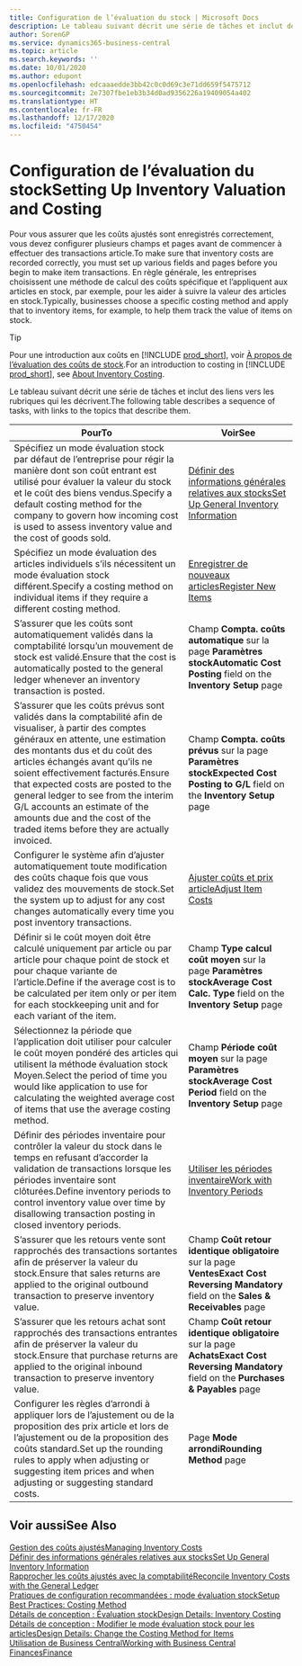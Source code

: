 ```yaml
---
title: Configuration de l’évaluation du stock | Microsoft Docs
description: Le tableau suivant décrit une série de tâches et inclut des liens vers les rubriques qui les décrivent.
author: SorenGP
ms.service: dynamics365-business-central
ms.topic: article
ms.search.keywords: ''
ms.date: 10/01/2020
ms.author: edupont
ms.openlocfilehash: edcaaaedde3bb42c0c0d69c3e71dd659f5475712
ms.sourcegitcommit: 2e7307fbe1eb3b34d0ad9356226a19409054a402
ms.translationtype: HT
ms.contentlocale: fr-FR
ms.lasthandoff: 12/17/2020
ms.locfileid: "4750454"
---
```

# <a name="setting-up-inventory-valuation-and-costing"></a><span data-ttu-id="0ab16-103">Configuration de l’évaluation du stock</span><span class="sxs-lookup"><span data-stu-id="0ab16-103">Setting Up Inventory Valuation and Costing</span></span>

<span data-ttu-id="0ab16-104">Pour vous assurer que les coûts ajustés sont enregistrés correctement, vous devez configurer plusieurs champs et pages avant de commencer à effectuer des transactions article.</span><span class="sxs-lookup"><span data-stu-id="0ab16-104">To make sure that inventory costs are recorded correctly, you must set up various fields and pages before you begin to make item transactions.</span></span> <span data-ttu-id="0ab16-105">En règle générale, les entreprises choisissent une méthode de calcul des coûts spécifique et l’appliquent aux articles en stock, par exemple, pour les aider à suivre la valeur des articles en stock.</span><span class="sxs-lookup"><span data-stu-id="0ab16-105">Typically, businesses choose a specific costing method and apply that to inventory items, for example, to help them track the value of items on stock.</span></span>  

> [!TIP]
> <span data-ttu-id="0ab16-106">Pour une introduction aux coûts en [!INCLUDE [prod_short](includes/prod_short.md)], voir [À propos de l’évaluation des coûts de stock](finance-learn-about-costing.md).</span><span class="sxs-lookup"><span data-stu-id="0ab16-106">For an introduction to costing in [!INCLUDE [prod_short](includes/prod_short.md)], see [About Inventory Costing](finance-learn-about-costing.md).</span></span>

<span data-ttu-id="0ab16-107">Le tableau suivant décrit une série de tâches et inclut des liens vers les rubriques qui les décrivent.</span><span class="sxs-lookup"><span data-stu-id="0ab16-107">The following table describes a sequence of tasks, with links to the topics that describe them.</span></span>

|<span data-ttu-id="0ab16-108">**Pour**</span><span class="sxs-lookup"><span data-stu-id="0ab16-108">**To**</span></span>|<span data-ttu-id="0ab16-109">**Voir**</span><span class="sxs-lookup"><span data-stu-id="0ab16-109">**See**</span></span>|  
|------------|-------------|
|<span data-ttu-id="0ab16-110">Spécifiez un mode évaluation stock par défaut de l’entreprise pour régir la manière dont son coût entrant est utilisé pour évaluer la valeur du stock et le coût des biens vendus.</span><span class="sxs-lookup"><span data-stu-id="0ab16-110">Specify a default costing method for the company to govern how incoming cost is used to assess inventory value and the cost of goods sold.</span></span>|[<span data-ttu-id="0ab16-111">Définir des informations générales relatives aux stocks</span><span class="sxs-lookup"><span data-stu-id="0ab16-111">Set Up General Inventory Information</span></span>](inventory-how-setup-general.md)|  
|<span data-ttu-id="0ab16-112">Spécifiez un mode évaluation des articles individuels s’ils nécessitent un mode évaluation stock différent.</span><span class="sxs-lookup"><span data-stu-id="0ab16-112">Specify a costing method on individual items if they require a different costing method.</span></span>|[<span data-ttu-id="0ab16-113">Enregistrer de nouveaux articles</span><span class="sxs-lookup"><span data-stu-id="0ab16-113">Register New Items</span></span>](inventory-how-register-new-items.md)|  
|<span data-ttu-id="0ab16-114">S’assurer que les coûts sont automatiquement validés dans la comptabilité lorsqu’un mouvement de stock est validé.</span><span class="sxs-lookup"><span data-stu-id="0ab16-114">Ensure that the cost is automatically posted to the general ledger whenever an inventory transaction is posted.</span></span>|<span data-ttu-id="0ab16-115">Champ **Compta. coûts automatique** sur la page **Paramètres stock**</span><span class="sxs-lookup"><span data-stu-id="0ab16-115">**Automatic Cost Posting** field on the **Inventory Setup** page</span></span>|  
|<span data-ttu-id="0ab16-116">S’assurer que les coûts prévus sont validés dans la comptabilité afin de visualiser, à partir des comptes généraux en attente, une estimation des montants dus et du coût des articles échangés avant qu’ils ne soient effectivement facturés.</span><span class="sxs-lookup"><span data-stu-id="0ab16-116">Ensure that expected costs are posted to the general ledger to see from the interim G/L accounts an estimate of the amounts due and the cost of the traded items before they are actually invoiced.</span></span>|<span data-ttu-id="0ab16-117">Champ **Compta. coûts prévus** sur la page **Paramètres stock**</span><span class="sxs-lookup"><span data-stu-id="0ab16-117">**Expected Cost Posting to G/L** field on the **Inventory Setup** page</span></span>|  
|<span data-ttu-id="0ab16-118">Configurer le système afin d’ajuster automatiquement toute modification des coûts chaque fois que vous validez des mouvements de stock.</span><span class="sxs-lookup"><span data-stu-id="0ab16-118">Set the system up to adjust for any cost changes automatically every time you post inventory transactions.</span></span>|[<span data-ttu-id="0ab16-119">Ajuster coûts et prix article</span><span class="sxs-lookup"><span data-stu-id="0ab16-119">Adjust Item Costs</span></span>](inventory-how-adjust-item-costs.md)|  
|<span data-ttu-id="0ab16-120">Définir si le coût moyen doit être calculé uniquement par article ou par article pour chaque point de stock et pour chaque variante de l’article.</span><span class="sxs-lookup"><span data-stu-id="0ab16-120">Define if the average cost is to be calculated per item only or per item for each stockkeeping unit and for each variant of the item.</span></span>|<span data-ttu-id="0ab16-121">Champ **Type calcul coût moyen** sur la page **Paramètres stock**</span><span class="sxs-lookup"><span data-stu-id="0ab16-121">**Average Cost Calc. Type** field on the **Inventory Setup** page</span></span>|  
|<span data-ttu-id="0ab16-122">Sélectionnez la période que l’application doit utiliser pour calculer le coût moyen pondéré des articles qui utilisent la méthode évaluation stock Moyen.</span><span class="sxs-lookup"><span data-stu-id="0ab16-122">Select the period of time you would like application to use for calculating the weighted average cost of items that use the average costing method.</span></span>|<span data-ttu-id="0ab16-123">Champ **Période coût moyen** sur la page **Paramètres stock**</span><span class="sxs-lookup"><span data-stu-id="0ab16-123">**Average Cost Period** field on the **Inventory Setup** page</span></span>|  
|<span data-ttu-id="0ab16-124">Définir des périodes inventaire pour contrôler la valeur du stock dans le temps en refusant d’accorder la validation de transactions lorsque les périodes inventaire sont clôturées.</span><span class="sxs-lookup"><span data-stu-id="0ab16-124">Define inventory periods to control inventory value over time by disallowing transaction posting in closed inventory periods.</span></span>|[<span data-ttu-id="0ab16-125">Utiliser les périodes inventaire</span><span class="sxs-lookup"><span data-stu-id="0ab16-125">Work with Inventory Periods</span></span>](finance-how-to-work-with-inventory-periods.md)|  
|<span data-ttu-id="0ab16-126">S’assurer que les retours vente sont rapprochés des transactions sortantes afin de préserver la valeur du stock.</span><span class="sxs-lookup"><span data-stu-id="0ab16-126">Ensure that sales returns are applied to the original outbound transaction to preserve inventory value.</span></span>|<span data-ttu-id="0ab16-127">Champ **Coût retour identique obligatoire** sur la page **Ventes**</span><span class="sxs-lookup"><span data-stu-id="0ab16-127">**Exact Cost Reversing Mandatory** field on the **Sales & Receivables** page</span></span>|  
|<span data-ttu-id="0ab16-128">S’assurer que les retours achat sont rapprochés des transactions entrantes afin de préserver la valeur du stock.</span><span class="sxs-lookup"><span data-stu-id="0ab16-128">Ensure that purchase returns are applied to the original inbound transaction to preserve inventory value.</span></span>|<span data-ttu-id="0ab16-129">Champ **Coût retour identique obligatoire** sur la page **Achats**</span><span class="sxs-lookup"><span data-stu-id="0ab16-129">**Exact Cost Reversing Mandatory** field on the **Purchases & Payables** page</span></span>|
|<span data-ttu-id="0ab16-130">Configurer les règles d’arrondi à appliquer lors de l’ajustement ou de la proposition des prix article et lors de l’ajustement ou de la proposition des coûts standard.</span><span class="sxs-lookup"><span data-stu-id="0ab16-130">Set up the rounding rules to apply when adjusting or suggesting item prices and when adjusting or suggesting standard costs.</span></span>|<span data-ttu-id="0ab16-131">Page **Mode arrondi**</span><span class="sxs-lookup"><span data-stu-id="0ab16-131">**Rounding Method** page</span></span>|  

## <a name="see-also"></a><span data-ttu-id="0ab16-132">Voir aussi</span><span class="sxs-lookup"><span data-stu-id="0ab16-132">See Also</span></span>

[<span data-ttu-id="0ab16-133">Gestion des coûts ajustés</span><span class="sxs-lookup"><span data-stu-id="0ab16-133">Managing Inventory Costs</span></span>](finance-manage-inventory-costs.md)  
[<span data-ttu-id="0ab16-134">Définir des informations générales relatives aux stocks</span><span class="sxs-lookup"><span data-stu-id="0ab16-134">Set Up General Inventory Information</span></span>](inventory-how-setup-general.md)  
[<span data-ttu-id="0ab16-135">Rapprocher les coûts ajustés avec la comptabilité</span><span class="sxs-lookup"><span data-stu-id="0ab16-135">Reconcile Inventory Costs with the General Ledger</span></span>](finance-how-to-post-inventory-costs-to-the-general-ledger.md)  
[<span data-ttu-id="0ab16-136">Pratiques de configuration recommandées : mode évaluation stock</span><span class="sxs-lookup"><span data-stu-id="0ab16-136">Setup Best Practices: Costing Method</span></span>](setup-best-practices-costing-method.md)  
[<span data-ttu-id="0ab16-137">Détails de conception : Évaluation stock</span><span class="sxs-lookup"><span data-stu-id="0ab16-137">Design Details: Inventory Costing</span></span>](design-details-inventory-costing.md)  
[<span data-ttu-id="0ab16-138">Détails de conception : Modifier le mode évaluation stock pour les articles</span><span class="sxs-lookup"><span data-stu-id="0ab16-138">Design Details: Change the Costing Method for Items</span></span>](design-details-changing-costing-methods.md)  
[<span data-ttu-id="0ab16-139">Utilisation de Business Central</span><span class="sxs-lookup"><span data-stu-id="0ab16-139">Working with Business Central</span></span>](ui-work-product.md)  
[<span data-ttu-id="0ab16-140">Finances</span><span class="sxs-lookup"><span data-stu-id="0ab16-140">Finance</span></span>](finance.md)  

